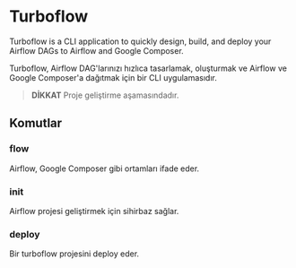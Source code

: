 # Turboflow
Turboflow is a CLI application to quickly design, build, and deploy your Airflow DAGs to Airflow and Google Composer.

Turboflow, Airflow DAG'larınızı hızlıca tasarlamak, oluşturmak ve Airflow ve Google Composer'a dağıtmak için bir CLI uygulamasıdır.

> **DİKKAT** Proje geliştirme aşamasındadır.

## Komutlar

### flow
Airflow, Google Composer gibi ortamları ifade eder.

### init
Airflow projesi geliştirmek için sihirbaz sağlar.

### deploy
Bir turboflow projesini deploy eder.
